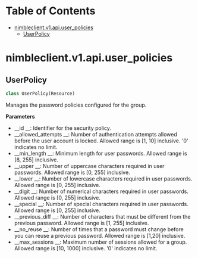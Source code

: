 # Table of Contents

* [nimbleclient.v1.api.user\_policies](#nimbleclient.v1.api.user_policies)
  * [UserPolicy](#nimbleclient.v1.api.user_policies.UserPolicy)

<a name="nimbleclient.v1.api.user_policies"></a>
# nimbleclient.v1.api.user\_policies

<a name="nimbleclient.v1.api.user_policies.UserPolicy"></a>
## UserPolicy

```python
class UserPolicy(Resource)
```

Manages the password policies configured for the group.

__Parameters__

- __id               __: Identifier for the security policy.
- __allowed_attempts __: Number of authentication attempts allowed before the user account is locked. Allowed range is [1, 10] inclusive. '0' indicates no limit.
- __min_length       __: Minimum length for user passwords. Allowed range is [8, 255] inclusive.
- __upper            __: Number of uppercase characters required in user passwords. Allowed range is [0, 255] inclusive.
- __lower            __: Number of lowercase characters required in user passwords. Allowed range is [0, 255] inclusive.
- __digit            __: Number of numerical characters required in user passwords. Allowed range is [0, 255] inclusive.
- __special          __: Number of special characters required in user passwords. Allowed range is [0, 255] inclusive.
- __previous_diff    __: Number of characters that must be different from the previous password. Allowed range is [1, 255] inclusive.
- __no_reuse         __: Number of times that a password must change before you can reuse a previous password. Allowed range is [1,20] inclusive.
- __max_sessions     __: Maximum number of sessions allowed for a group. Allowed range is [10, 1000] inclusive. '0' indicates no limit.

